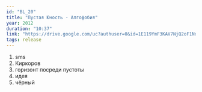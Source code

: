 ```yaml
---
id: "BL_20"
title: "Пустая Юность - Алгофобия"
year: 2012
duration: "10:37"
link: "https://drive.google.com/uc?authuser=0&id=1E119YmF3KAV7NjQ2oF1NdY0AVaYN1z5i&export=download"
tags: release
---
```


01. sms
02. Киркоров
03. горизонт посреди пустоты
04. идея
05. чёрный
